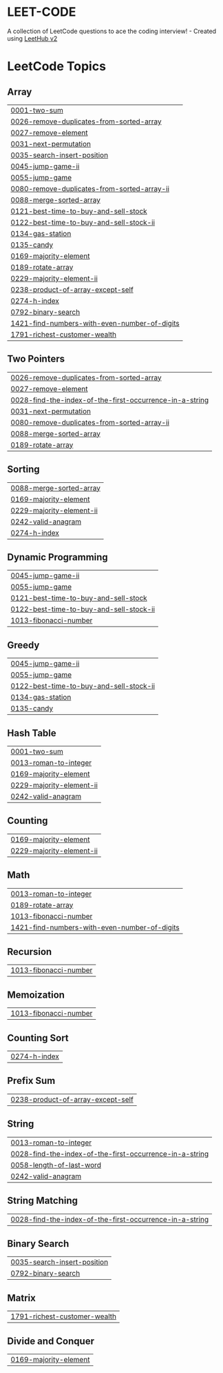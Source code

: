 # LEET-CODE
A collection of LeetCode questions to ace the coding interview! - Created using [LeetHub v2](https://github.com/arunbhardwaj/LeetHub-2.0)

<!---LeetCode Topics Start-->
# LeetCode Topics
## Array
|  |
| ------- |
| [0001-two-sum](https://github.com/ABDULHAMEETHU/LEET-CODE/tree/master/0001-two-sum) |
| [0026-remove-duplicates-from-sorted-array](https://github.com/ABDULHAMEETHU/LEET-CODE/tree/master/0026-remove-duplicates-from-sorted-array) |
| [0027-remove-element](https://github.com/ABDULHAMEETHU/LEET-CODE/tree/master/0027-remove-element) |
| [0031-next-permutation](https://github.com/ABDULHAMEETHU/LEET-CODE/tree/master/0031-next-permutation) |
| [0035-search-insert-position](https://github.com/ABDULHAMEETHU/LEET-CODE/tree/master/0035-search-insert-position) |
| [0045-jump-game-ii](https://github.com/ABDULHAMEETHU/LEET-CODE/tree/master/0045-jump-game-ii) |
| [0055-jump-game](https://github.com/ABDULHAMEETHU/LEET-CODE/tree/master/0055-jump-game) |
| [0080-remove-duplicates-from-sorted-array-ii](https://github.com/ABDULHAMEETHU/LEET-CODE/tree/master/0080-remove-duplicates-from-sorted-array-ii) |
| [0088-merge-sorted-array](https://github.com/ABDULHAMEETHU/LEET-CODE/tree/master/0088-merge-sorted-array) |
| [0121-best-time-to-buy-and-sell-stock](https://github.com/ABDULHAMEETHU/LEET-CODE/tree/master/0121-best-time-to-buy-and-sell-stock) |
| [0122-best-time-to-buy-and-sell-stock-ii](https://github.com/ABDULHAMEETHU/LEET-CODE/tree/master/0122-best-time-to-buy-and-sell-stock-ii) |
| [0134-gas-station](https://github.com/ABDULHAMEETHU/LEET-CODE/tree/master/0134-gas-station) |
| [0135-candy](https://github.com/ABDULHAMEETHU/LEET-CODE/tree/master/0135-candy) |
| [0169-majority-element](https://github.com/ABDULHAMEETHU/LEET-CODE/tree/master/0169-majority-element) |
| [0189-rotate-array](https://github.com/ABDULHAMEETHU/LEET-CODE/tree/master/0189-rotate-array) |
| [0229-majority-element-ii](https://github.com/ABDULHAMEETHU/LEET-CODE/tree/master/0229-majority-element-ii) |
| [0238-product-of-array-except-self](https://github.com/ABDULHAMEETHU/LEET-CODE/tree/master/0238-product-of-array-except-self) |
| [0274-h-index](https://github.com/ABDULHAMEETHU/LEET-CODE/tree/master/0274-h-index) |
| [0792-binary-search](https://github.com/ABDULHAMEETHU/LEET-CODE/tree/master/0792-binary-search) |
| [1421-find-numbers-with-even-number-of-digits](https://github.com/ABDULHAMEETHU/LEET-CODE/tree/master/1421-find-numbers-with-even-number-of-digits) |
| [1791-richest-customer-wealth](https://github.com/ABDULHAMEETHU/LEET-CODE/tree/master/1791-richest-customer-wealth) |
## Two Pointers
|  |
| ------- |
| [0026-remove-duplicates-from-sorted-array](https://github.com/ABDULHAMEETHU/LEET-CODE/tree/master/0026-remove-duplicates-from-sorted-array) |
| [0027-remove-element](https://github.com/ABDULHAMEETHU/LEET-CODE/tree/master/0027-remove-element) |
| [0028-find-the-index-of-the-first-occurrence-in-a-string](https://github.com/ABDULHAMEETHU/LEET-CODE/tree/master/0028-find-the-index-of-the-first-occurrence-in-a-string) |
| [0031-next-permutation](https://github.com/ABDULHAMEETHU/LEET-CODE/tree/master/0031-next-permutation) |
| [0080-remove-duplicates-from-sorted-array-ii](https://github.com/ABDULHAMEETHU/LEET-CODE/tree/master/0080-remove-duplicates-from-sorted-array-ii) |
| [0088-merge-sorted-array](https://github.com/ABDULHAMEETHU/LEET-CODE/tree/master/0088-merge-sorted-array) |
| [0189-rotate-array](https://github.com/ABDULHAMEETHU/LEET-CODE/tree/master/0189-rotate-array) |
## Sorting
|  |
| ------- |
| [0088-merge-sorted-array](https://github.com/ABDULHAMEETHU/LEET-CODE/tree/master/0088-merge-sorted-array) |
| [0169-majority-element](https://github.com/ABDULHAMEETHU/LEET-CODE/tree/master/0169-majority-element) |
| [0229-majority-element-ii](https://github.com/ABDULHAMEETHU/LEET-CODE/tree/master/0229-majority-element-ii) |
| [0242-valid-anagram](https://github.com/ABDULHAMEETHU/LEET-CODE/tree/master/0242-valid-anagram) |
| [0274-h-index](https://github.com/ABDULHAMEETHU/LEET-CODE/tree/master/0274-h-index) |
## Dynamic Programming
|  |
| ------- |
| [0045-jump-game-ii](https://github.com/ABDULHAMEETHU/LEET-CODE/tree/master/0045-jump-game-ii) |
| [0055-jump-game](https://github.com/ABDULHAMEETHU/LEET-CODE/tree/master/0055-jump-game) |
| [0121-best-time-to-buy-and-sell-stock](https://github.com/ABDULHAMEETHU/LEET-CODE/tree/master/0121-best-time-to-buy-and-sell-stock) |
| [0122-best-time-to-buy-and-sell-stock-ii](https://github.com/ABDULHAMEETHU/LEET-CODE/tree/master/0122-best-time-to-buy-and-sell-stock-ii) |
| [1013-fibonacci-number](https://github.com/ABDULHAMEETHU/LEET-CODE/tree/master/1013-fibonacci-number) |
## Greedy
|  |
| ------- |
| [0045-jump-game-ii](https://github.com/ABDULHAMEETHU/LEET-CODE/tree/master/0045-jump-game-ii) |
| [0055-jump-game](https://github.com/ABDULHAMEETHU/LEET-CODE/tree/master/0055-jump-game) |
| [0122-best-time-to-buy-and-sell-stock-ii](https://github.com/ABDULHAMEETHU/LEET-CODE/tree/master/0122-best-time-to-buy-and-sell-stock-ii) |
| [0134-gas-station](https://github.com/ABDULHAMEETHU/LEET-CODE/tree/master/0134-gas-station) |
| [0135-candy](https://github.com/ABDULHAMEETHU/LEET-CODE/tree/master/0135-candy) |
## Hash Table
|  |
| ------- |
| [0001-two-sum](https://github.com/ABDULHAMEETHU/LEET-CODE/tree/master/0001-two-sum) |
| [0013-roman-to-integer](https://github.com/ABDULHAMEETHU/LEET-CODE/tree/master/0013-roman-to-integer) |
| [0169-majority-element](https://github.com/ABDULHAMEETHU/LEET-CODE/tree/master/0169-majority-element) |
| [0229-majority-element-ii](https://github.com/ABDULHAMEETHU/LEET-CODE/tree/master/0229-majority-element-ii) |
| [0242-valid-anagram](https://github.com/ABDULHAMEETHU/LEET-CODE/tree/master/0242-valid-anagram) |
## Counting
|  |
| ------- |
| [0169-majority-element](https://github.com/ABDULHAMEETHU/LEET-CODE/tree/master/0169-majority-element) |
| [0229-majority-element-ii](https://github.com/ABDULHAMEETHU/LEET-CODE/tree/master/0229-majority-element-ii) |
## Math
|  |
| ------- |
| [0013-roman-to-integer](https://github.com/ABDULHAMEETHU/LEET-CODE/tree/master/0013-roman-to-integer) |
| [0189-rotate-array](https://github.com/ABDULHAMEETHU/LEET-CODE/tree/master/0189-rotate-array) |
| [1013-fibonacci-number](https://github.com/ABDULHAMEETHU/LEET-CODE/tree/master/1013-fibonacci-number) |
| [1421-find-numbers-with-even-number-of-digits](https://github.com/ABDULHAMEETHU/LEET-CODE/tree/master/1421-find-numbers-with-even-number-of-digits) |
## Recursion
|  |
| ------- |
| [1013-fibonacci-number](https://github.com/ABDULHAMEETHU/LEET-CODE/tree/master/1013-fibonacci-number) |
## Memoization
|  |
| ------- |
| [1013-fibonacci-number](https://github.com/ABDULHAMEETHU/LEET-CODE/tree/master/1013-fibonacci-number) |
## Counting Sort
|  |
| ------- |
| [0274-h-index](https://github.com/ABDULHAMEETHU/LEET-CODE/tree/master/0274-h-index) |
## Prefix Sum
|  |
| ------- |
| [0238-product-of-array-except-self](https://github.com/ABDULHAMEETHU/LEET-CODE/tree/master/0238-product-of-array-except-self) |
## String
|  |
| ------- |
| [0013-roman-to-integer](https://github.com/ABDULHAMEETHU/LEET-CODE/tree/master/0013-roman-to-integer) |
| [0028-find-the-index-of-the-first-occurrence-in-a-string](https://github.com/ABDULHAMEETHU/LEET-CODE/tree/master/0028-find-the-index-of-the-first-occurrence-in-a-string) |
| [0058-length-of-last-word](https://github.com/ABDULHAMEETHU/LEET-CODE/tree/master/0058-length-of-last-word) |
| [0242-valid-anagram](https://github.com/ABDULHAMEETHU/LEET-CODE/tree/master/0242-valid-anagram) |
## String Matching
|  |
| ------- |
| [0028-find-the-index-of-the-first-occurrence-in-a-string](https://github.com/ABDULHAMEETHU/LEET-CODE/tree/master/0028-find-the-index-of-the-first-occurrence-in-a-string) |
## Binary Search
|  |
| ------- |
| [0035-search-insert-position](https://github.com/ABDULHAMEETHU/LEET-CODE/tree/master/0035-search-insert-position) |
| [0792-binary-search](https://github.com/ABDULHAMEETHU/LEET-CODE/tree/master/0792-binary-search) |
## Matrix
|  |
| ------- |
| [1791-richest-customer-wealth](https://github.com/ABDULHAMEETHU/LEET-CODE/tree/master/1791-richest-customer-wealth) |
## Divide and Conquer
|  |
| ------- |
| [0169-majority-element](https://github.com/ABDULHAMEETHU/LEET-CODE/tree/master/0169-majority-element) |
<!---LeetCode Topics End-->